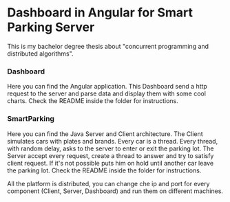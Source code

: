 # Dashboard in Angular for Smart Parking Server
This is my bachelor degree thesis about "concurrent programming and distributed algorithms".

### Dashboard
Here you can find the Angular application. This Dashboard send a http request to the server and parse data and display them with some cool charts.
Check the README inside the folder for instructions.

### SmartParking
Here you can find the Java Server and Client architecture. The Client simulates cars with plates and brands. Every car is a thread. Every thread, with random delay, asks to the server to enter or exit the parking lot.
The Server accept every request, create a thread to answer and try to satisfy client request. If it's not possible puts him on hold until another car leave the parking lot.
Check the README inside the folder for instructions.

All the platform is distributed, you can change che ip and port for every component (Client, Server, Dashboard) and run them on different machines.
